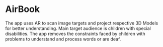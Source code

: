 # AirBook
 
The app uses AR to scan image targets and project respective 3D Models for better understanding. Main target audience is children with special disabilities.
The app removes the constraints faced by children with problems to understand and process words or are deaf.
